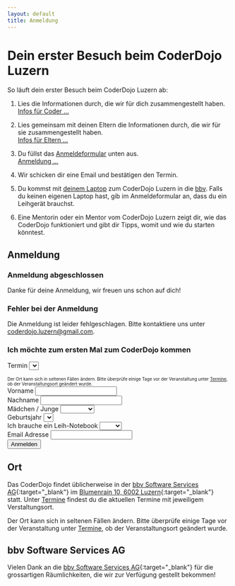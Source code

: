 ```yaml
---
layout: default
title: Anmeldung
---
```


# Dein erster Besuch beim CoderDojo Luzern

So läuft dein erster Besuch beim CoderDojo Luzern ab:

1. Lies die Informationen durch, die wir für dich zusammengestellt haben.<br/>
   <a class="btn btn-material-luzern-blue" href="/infos/kinder.html" target="_blank">Infos für Coder&nbsp;...</a>&nbsp;

1. Lies gemeinsam mit deinen Eltern die Informationen durch, die wir für sie zusammengestellt haben.<br/>
   <a class="btn btn-material-luzern-blue" href="/infos/kinder.html" target="_blank">Infos für Eltern&nbsp;...</a>&nbsp;

1. Du füllst das <a href="#form">Anmeldeformular</a> unten aus.<br/>
   <a class="btn btn-material-luzern-blue" href="#form">Anmeldung&nbsp;...</a>&nbsp;

1. Wir schicken dir eine Email und bestätigen den Termin.

1. Du kommst mit <a href="/infos/eltern.html#Laptop" target="_blank">deinem Laptop</a> zum CoderDojo Luzern in die <a href="#bbv">bbv</a>. Falls du keinen eigenen Laptop hast, gib im Anmeldeformular an, dass du ein Leihgerät brauchst.

1. Eine Mentorin oder ein Mentor vom CoderDojo Luzern zeigt dir, wie das CoderDojo funktioniert und gibt dir Tipps, womit und wie du starten könntest.

## <a name="form" />Anmeldung

<div class="row registration-form">
  <div class="col-sm-10 col-md-8 col-lg-6">
    <div class="card card-block">
        <div class="registration-finished hide">
            <h3>Anmeldung abgeschlossen</h3>
            <p>Danke für deine Anmeldung, wir freuen uns schon auf dich!</p>
        </div>
        <div class="registration-error hide">
            <h3>Fehler bei der Anmeldung</h3>
            <p>Die Anmeldung ist leider fehlgeschlagen. Bitte kontaktiere uns unter <a href="mailto:coderdojo.luzern@gmail.com">coderdojo.luzern@gmail.com</a>.</p>
        </div>
        <form class="registration" id="registration-form" method="POST" action="https://formspree.io/coderdojo.luzern@gmail.com">
            <h3>Ich möchte zum ersten Mal zum CoderDojo kommen</h3>
            <div class="form-group">
              <label for="event">Termin</label>
              <select name="Termin" id="event" class="form-control" required="required">
              </select>
              <div style="padding-top: 15px"><small><small>Der Ort kann sich in seltenen Fällen ändern. Bitte überprüfe einige Tage vor der Veranstaltung unter <a href="termine.html" target="_blank">Termine</a>, ob der Veranstaltungsort geändert wurde.</small></small></div>
            </div>
            <div class="form-group">
                <label for="givenName">Vorname</label>
                <input name="Vorname" type="text" class="form-control" id="givenName" required="required"
                    oninvalid="this.setCustomValidity('Gib bitte den Vornamen des Teilnehmers an.')" oninput="setCustomValidity('')">
            </div>
            <div class="form-group">
                <label for="familyName">Nachname</label>
                <input name="Nachname" type="text" class="form-control" id="familyName" required="required"
                    oninvalid="this.setCustomValidity('Gib bitte den Nachnamen des Teilnehmers an.')" oninput="setCustomValidity('')">
            </div>
            <div class="form-group">
                <label for="gender">Mädchen / Junge</label>
                <select name="Geschlecht" id="gender" class="form-control" required="required"
                    oninvalid="this.setCustomValidity('Gib bitte an, ob der Teilnehmer ein Mädchen oder ein Junge ist.')" oninput="setCustomValidity('')">
                    <option value="" disabled selected></option>
                    <option value="f">Mädchen</option>
                    <option value="m">Junge</option>
                </select>
            </div>
            <div class="form-group">
                <label for="yearOfBirth">Geburtsjahr</label>
                <select name="Geburtsjahr" id="yearOfBirth" class="form-control" required="required"
                    oninvalid="this.setCustomValidity('Gib bitte das Geburtsjahr des Teilnehmers an.')" oninput="setCustomValidity('')">
                    <option value="" disabled selected></option>
                </select>
            </div>
            <div class="form-group">
                <label for="rentalNotebook">Ich brauche ein Leih-Notebook</label>
                <select name="Braucht ein Notebook" id="rentalNotebook" class="form-control" required="required"
                    oninvalid="this.setCustomValidity('Gib bitte an, ober der Teilnehmer ein Leih-Notebook braucht.')" oninput="setCustomValidity('')">
                    <option value=""></option>
                    <option value="no">Nein</option>
                    <option value="yes">Ja</option>
                </select>
            </div>
            <div class="form-group">
                <label for="email">Email Adresse</label>
                <input name="Email" type="email" class="form-control" id="email" required="required"
                    oninvalid="this.setCustomValidity('Gib uns bitte eine Email-Adresse, unter dir wir dich bei Fragen oder Termin-Änderungen erreichen können.')" oninput="setCustomValidity('')">
            </div>
            <input type="hidden" name="_next" value="/anmeldung-erfolgreich" />
            <input type="hidden" name="_language" value="de" />
            <div class="pull-right">
                <button type="submit" class="btn btn-material-luzern-blue">Anmelden</button>
            </div>
        </form>
    </div>
  </div>
</div>


## <a name="bbv" />Ort

Das CoderDojo findet üblicherweise in der [bbv Software Services AG](https://www.bbv.ch){:target="_blank"} im [Blumenrain 10, 6002 Luzern](https://www.google.com/maps/place/bbv+Software+Services+AG/@47.0638419,8.3090783,17z/data=!3m1!4b1!4m5!3m4!1s0x0:0x67769a64439d9bad!8m2!3d47.0638419!4d8.311267){:target="_blank"} statt.
Unter [Termine](termine.html) findest du die aktuellen Termine mit jeweiligem Verstaltungsort.

Der Ort kann sich in seltenen Fällen ändern. Bitte überprüfe einige Tage vor der Veranstaltung unter <a href="termine.html" target="_blank">Termine</a>, ob der Veranstaltungsort geändert wurde.

## bbv Software Services AG

Vielen Dank an die [bbv Software Services AG](https://www.bbv.ch){:target="_blank"} für die grossartigen Räumlichkeiten, die wir zur Verfügung gestellt bekommen!


<script language="javascript">
$.get("https://www.googleapis.com/calendar/v3/calendars/coderdojo.luzern@gmail.com/events?key=AIzaSyDuL2gUksesWq33UDNoACL4mdyjQcsS6vk", function(data) {
    const comp = function(a, b){ new Date(a.start.dateTime || a.start.date).getTime() - new Date(b.start.dateTime || b.start.date).getTime(); };
    data.items.filter(function(item){ return item && item.hasOwnProperty('status') && item.status !== 'cancelled'; }).sort(comp).slice(0, 3).forEach(function(item) {
         $("#event").append("<option value=\"" + item.start.dateTime + "\">" + (new moment(item.start.dateTime)).format("Do MMM YYYY, H:mm") + " Uhr @ " + (item.location ? item.location : "bbv Software Services AG Luzern") + "</option>");
    });

    var currentYear = new moment().year();
    for (var i = currentYear - 6; i >= currentYear - 18; i--) {
        $("#yearOfBirth").append("<option value=\"" + i.toString() + "\">" + i.toString() + "</option>");
    }
});
</script>
